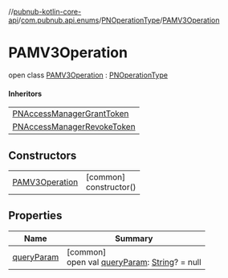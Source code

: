 //[pubnub-kotlin-core-api](../../../../index.md)/[com.pubnub.api.enums](../../index.md)/[PNOperationType](../index.md)/[PAMV3Operation](index.md)

# PAMV3Operation

open class [PAMV3Operation](index.md) : [PNOperationType](../index.md)

#### Inheritors

| |
|---|
| [PNAccessManagerGrantToken](../-p-n-access-manager-grant-token/index.md) |
| [PNAccessManagerRevokeToken](../-p-n-access-manager-revoke-token/index.md) |

## Constructors

| | |
|---|---|
| [PAMV3Operation](-p-a-m-v3-operation.md) | [common]<br>constructor() |

## Properties

| Name | Summary |
|---|---|
| [queryParam](../query-param.md) | [common]<br>open val [queryParam](../query-param.md): [String](https://kotlinlang.org/api/latest/jvm/stdlib/kotlin-stdlib/kotlin/-string/index.html)? = null |
